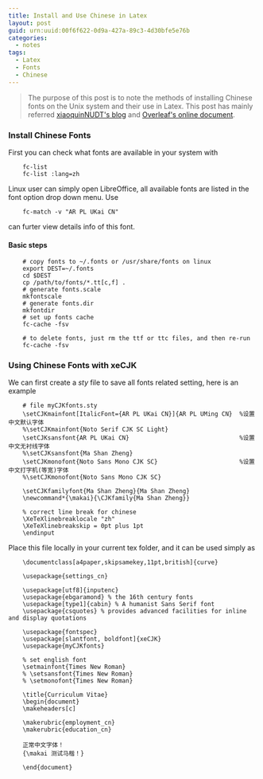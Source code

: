 ```yaml
---
title: Install and Use Chinese in Latex
layout: post
guid: urn:uuid:00f6f622-0d9a-427a-89c3-4d30bfe5e76b
categories:
  - notes
tags:
  - Latex
  - Fonts
  - Chinese
---
```


> The purpose of this post is to note the methods of installing Chinese fonts on the Unix system and their use in Latex.
> This post has mainly referred [xiaoquinNUDT's blog](https://blog.csdn.net/xiaoqu001/article/details/80981338) and [Overleaf's online document](https://www.overleaf.com/learn/latex/Chinese).

### Install Chinese Fonts
First you can check what fonts are available in your system with
```
    fc-list
    fc-list :lang=zh
```
Linux user can simply open LibreOffice, all available fonts are listed in the font option drop down menu.
Use 
```
    fc-match -v "AR PL UKai CN"
```
can furter view details info of this font.

#### Basic steps
```
    # copy fonts to ~/.fonts or /usr/share/fonts on linux
    export DEST=~/.fonts
    cd $DEST
    cp /path/to/fonts/*.tt[c,f] .
    # generate fonts.scale
    mkfontscale
    # generate fonts.dir
    mkfontdir
    # set up fonts cache
    fc-cache -fsv

    # to delete fonts, just rm the ttf or ttc files, and then re-run
    fc-cache -fsv
```

### Using Chinese Fonts with xeCJK
We can first create a _sty_ file to save all fonts related setting, here is an example
```
    # file myCJKfonts.sty
    \setCJKmainfont[ItalicFont={AR PL UKai CN}]{AR PL UMing CN}  %设置中文默认字体
    %\setCJKmainfont{Noto Serif CJK SC Light}
    \setCJKsansfont{AR PL UKai CN}                               %设置中文无衬线字体
    %\setCJKsansfont{Ma Shan Zheng} 
    \setCJKmonofont{Noto Sans Mono CJK SC}                       %设置中文打字机(等宽)字体
    %\setCJKmonofont{Noto Sans Mono CJK SC} 

    \setCJKfamilyfont{Ma Shan Zheng}{Ma Shan Zheng}
    \newcommand*{\makai}{\CJKfamily{Ma Shan Zheng}}
    
    % correct line break for chinese
    \XeTeXlinebreaklocale "zh"
    \XeTeXlinebreakskip = 0pt plus 1pt
    \endinput
```

Place this file locally in your current tex folder, and it can be used simply as
```
    \documentclass[a4paper,skipsamekey,11pt,british]{curve}
    
    \usepackage{settings_cn}
    
    \usepackage[utf8]{inputenc}
    \usepackage{ebgaramond} % the 16th century fonts
    \usepackage[type1]{cabin} % A humanist Sans Serif font
    \usepackage{csquotes} % provides advanced facilities for inline and display quotations
    
    \usepackage{fontspec}
    \usepackage[slantfont, boldfont]{xeCJK}
    \usepackage{myCJKfonts}

    % set english font
    \setmainfont{Times New Roman}
    % \setsansfont{Times New Roman}
    % \setmonofont{Times New Roman}
    
    \title{Curriculum Vitae}
    \begin{document}
    \makeheaders[c]
    
    \makerubric{employment_cn}
    \makerubric{education_cn}

    正常中文字体！
    {\makai 测试马楷！}
    
    \end{document}
```
